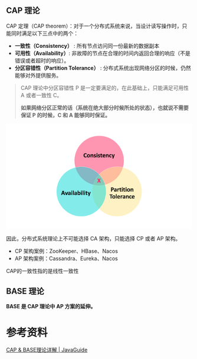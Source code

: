 ## CAP 理论

CAP 定理（CAP theorem）：对于一个分布式系统来说，当设计读写操作时，只能同时满足以下三点中的两个：

- **一致性（Consistency）** : 所有节点访问同一份最新的数据副本
- **可用性（Availability）**: 非故障的节点在合理的时间内返回合理的响应（不是错误或者超时的响应）。
- **分区容错性（Partition Tolerance）** : 分布式系统出现网络分区的时候，仍然能够对外提供服务。

> CAP 理论中分区容错性 P 是一定要满足的，在此基础上，只能满足可用性 A 或者一致性 C。
>
> **如果网络分区正常的话（系统在绝大部分时候所处的状态），也就说不需要保证 P 的时候，C 和 A 能够同时保证。**

![img](images/cap.png)

因此，分布式系统理论上不可能选择 CA 架构，只能选择 CP 或者 AP 架构。

- CP 架构案例：ZooKeeper、HBase、Nacos
- AP 架构案例：Cassandra、Eureka、Nacos





CAP的一致性指的是线性一致性



## BASE 理论

**BASE 是 CAP 理论中 AP 方案的延伸。**







# 参考资料

[CAP & BASE理论详解 | JavaGuide](https://javaguide.cn/distributed-system/protocol/cap-and-base-theorem.html#base-理论三要素)